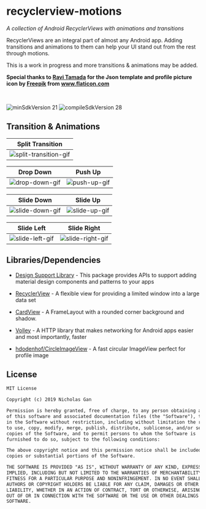 # recyclerview-motions

_A collection of Android RecyclerViews with animations and transitions_

RecyclerViews are an integral part of almost any Android app. Adding transitions and animations to them can help your UI stand out from the rest through motions.

This is a work in progress and more transitions & animations may be added.

__Special thanks to [Ravi Tamada](https://api.androidhive.info/json/inbox.json) for the Json template and profile picture icon by [Freepik](https://www.freepik.com/) from www.flaticon.com__

<br>

<img src="https://img.shields.io/badge/minSdkVersion-21-red.svg?style=true" alt="minSdkVersion 21" data-canonical-src="https://img.shields.io/badge/minSdkVersion-24-red.svg?style=true" style="max-width:100%;"> <img src=https://img.shields.io/badge/compileSdkVersion-28-brightgreen.svg alt="compileSdkVersion 28" data-canonical-src="https://img.shields.io/badge/compileSdkVersion-28-green.svg?style=true" style="max-width:100%;">

## Transition & Animations

|Split Transition |
|-----------------------|
|![split-transition-gif](https://user-images.githubusercontent.com/39665412/50748774-f3119480-1275-11e9-977b-b49d1b6d0122.gif)|

Drop Down                  | Push Up
:-------------------------:|:-------------------------:
![drop-down-gif](https://user-images.githubusercontent.com/39665412/50748355-0faccd00-1274-11e9-9fb0-506d99c409af.gif) | ![push-up-gif](https://user-images.githubusercontent.com/39665412/50748500-b98c5980-1274-11e9-96c7-8983c8c0a796.gif)

Slide Down                 | Slide Up
:-------------------------:|:-------------------------:
![slide-down-gif](https://user-images.githubusercontent.com/39665412/50748629-48997180-1275-11e9-89d9-45e3d3a63e14.gif) | ![slide-up-gif](https://user-images.githubusercontent.com/39665412/50748628-4800db00-1275-11e9-8fed-3711e47242b2.gif)

Slide Left | Slide Right
:---------------------------:|:---------------------------------:
![slide-left-gif](https://user-images.githubusercontent.com/39665412/50748696-9ca45600-1275-11e9-8a71-e1d482eab509.gif) | ![slide-right-gif](https://user-images.githubusercontent.com/39665412/50748695-9ca45600-1275-11e9-98fc-ae8c4d17da9d.gif)

## Libraries/Dependencies

* [Design Support Library](https://developer.android.com/topic/libraries/support-library/packages#design) - This package provides APIs to support adding material design components and patterns to your apps

* [RecyclerView](https://developer.android.com/reference/android/support/v7/widget/RecyclerView?hl=pt-br) - A flexible view for providing a limited window into a large data set
* [CardView](https://developer.android.com/guide/topics/ui/layout/cardview) - A FrameLayout with a rounded corner background and shadow. 

* [Volley](https://developer.android.com/training/volley/) - A HTTP library that makes networking for Android apps easier and most importantly, faster
* [hdodenhof/CircleImageView](https://github.com/hdodenhof/CircleImageView) - A fast circular ImageView perfect for profile image

## License

```tex
MIT License

Copyright (c) 2019 Nicholas Gan

Permission is hereby granted, free of charge, to any person obtaining a copy
of this software and associated documentation files (the "Software"), to deal
in the Software without restriction, including without limitation the rights
to use, copy, modify, merge, publish, distribute, sublicense, and/or sell
copies of the Software, and to permit persons to whom the Software is
furnished to do so, subject to the following conditions:

The above copyright notice and this permission notice shall be included in all
copies or substantial portions of the Software.

THE SOFTWARE IS PROVIDED "AS IS", WITHOUT WARRANTY OF ANY KIND, EXPRESS OR
IMPLIED, INCLUDING BUT NOT LIMITED TO THE WARRANTIES OF MERCHANTABILITY,
FITNESS FOR A PARTICULAR PURPOSE AND NONINFRINGEMENT. IN NO EVENT SHALL THE
AUTHORS OR COPYRIGHT HOLDERS BE LIABLE FOR ANY CLAIM, DAMAGES OR OTHER
LIABILITY, WHETHER IN AN ACTION OF CONTRACT, TORT OR OTHERWISE, ARISING FROM,
OUT OF OR IN CONNECTION WITH THE SOFTWARE OR THE USE OR OTHER DEALINGS IN THE
SOFTWARE.
```